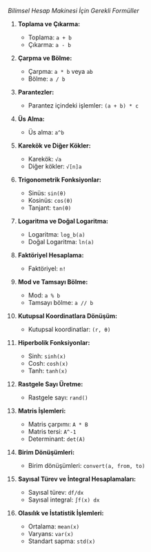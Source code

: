 *Bilimsel Hesap Makinesi İçin Gerekli Formüller*

1. **Toplama ve Çıkarma:**
   - Toplama: `a + b`
   - Çıkarma: `a - b`

2. **Çarpma ve Bölme:**
   - Çarpma: `a * b` veya `ab`
   - Bölme: `a / b`

3. **Parantezler:**
   - Parantez içindeki işlemler: `(a + b) * c`

4. **Üs Alma:**
   - Üs alma: `a^b`

5. **Karekök ve Diğer Kökler:**
   - Karekök: `√a`
   - Diğer kökler: `√[n]a`

6. **Trigonometrik Fonksiyonlar:**
   - Sinüs: `sin(θ)`
   - Kosinüs: `cos(θ)`
   - Tanjant: `tan(θ)`

7. **Logaritma ve Doğal Logaritma:**
   - Logaritma: `log_b(a)`
   - Doğal Logaritma: `ln(a)`

8. **Faktöriyel Hesaplama:**
   - Faktöriyel: `n!`

9. **Mod ve Tamsayı Bölme:**
   - Mod: `a % b`
   - Tamsayı bölme: `a // b`

10. **Kutupsal Koordinatlara Dönüşüm:**
    - Kutupsal koordinatlar: `(r, θ)`

11. **Hiperbolik Fonksiyonlar:**
    - Sinh: `sinh(x)`
    - Cosh: `cosh(x)`
    - Tanh: `tanh(x)`

12. **Rastgele Sayı Üretme:**
    - Rastgele sayı: `rand()`

13. **Matris İşlemleri:**
    - Matris çarpımı: `A * B`
    - Matris tersi: `A^-1`
    - Determinant: `det(A)`

14. **Birim Dönüşümleri:**
    - Birim dönüşümleri: `convert(a, from, to)`

15. **Sayısal Türev ve İntegral Hesaplamaları:**
    - Sayısal türev: `df/dx`
    - Sayısal integral: `∫f(x) dx`

16. **Olasılık ve İstatistik İşlemleri:**
    - Ortalama: `mean(x)`
    - Varyans: `var(x)`
    - Standart sapma: `std(x)`
